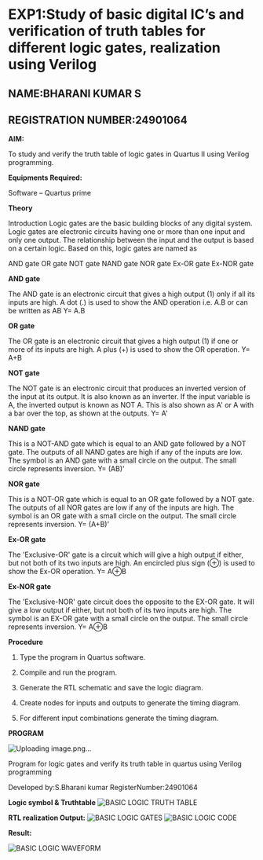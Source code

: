 # EXP1:Study of basic digital IC’s and verification of truth tables for different logic gates, realization using Verilog
## NAME:BHARANI KUMAR S
## REGISTRATION NUMBER:24901064

**AIM:** 

To study and verify the truth table of logic gates in Quartus II using Verilog programming.

**Equipments Required:**

Software – Quartus prime 

**Theory**

Introduction Logic gates are the basic building blocks of any digital system. Logic gates are electronic circuits having one or more than one input and only one output. The relationship between the input and the output is based on a certain logic. Based on this, logic gates are named as

AND gate OR gate NOT gate NAND gate NOR gate Ex-OR gate Ex-NOR gate

**AND gate**

The AND gate is an electronic circuit that gives a high output (1) only if all its inputs are high. A dot (.) is used to show the AND operation i.e. A.B or can be written as AB
Y= A.B

**OR gate** 

The OR gate is an electronic circuit that gives a high output (1) if one or more of its inputs are high. A plus (+) is used to show the OR operation.
Y= A+B

**NOT gate**

The NOT gate is an electronic circuit that produces an inverted version of the input at its output. It is also known as an inverter. If the input variable is A, the inverted output is known as NOT A. This is also shown as A' or A with a bar over the top, as shown at the outputs.
Y= A'

**NAND gate**

This is a NOT-AND gate which is equal to an AND gate followed by a NOT gate. The outputs of all NAND gates are high if any of the inputs are low. The symbol is an AND gate with a small circle on the output. The small circle represents inversion.
Y= (AB)’

**NOR gate**

This is a NOT-OR gate which is equal to an OR gate followed by a NOT gate. The outputs of all NOR gates are low if any of the inputs are high. The symbol is an OR gate with a small circle on the output. The small circle represents inversion.
Y= (A+B)’

**Ex-OR gate**

The 'Exclusive-OR' gate is a circuit which will give a high output if either, but not both of its two inputs are high. An encircled plus sign (⊕) is used to show the Ex-OR operation.
Y= A⊕B

**Ex-NOR gate**

The 'Exclusive-NOR' gate circuit does the opposite to the EX-OR gate. It will give a low output if either, but not both of its two inputs are high. The symbol is an EX-OR gate with a small circle on the output. The small circle represents inversion.
Y= A⊕B

**Procedure** 

1.	Type the program in Quartus software.

2.	Compile and run the program.

3.	Generate the RTL schematic and save the logic diagram.

4.	Create nodes for inputs and outputs to generate the timing diagram.

5.	For different input combinations generate the timing diagram.


**PROGRAM**

![Uploading image.png…]()

Program for logic gates and verify its truth table in quartus using Verilog programming

 Developed by:S.Bharani kumar RegisterNumber:24901064 
 
**Logic symbol & Truthtable**
![BASIC LOGIC  TRUTH TABLE](https://github.com/user-attachments/assets/881a80ae-6ca1-4bcd-bcc6-516b4d70c25d)

**RTL realization Output:** 
![BASIC LOGIC GATES](https://github.com/user-attachments/assets/6342b98e-e585-485d-8cc5-48e3747b571c)
![BASIC LOGIC CODE](https://github.com/user-attachments/assets/cbad9b3a-c3c8-4268-b252-b3333aa3d4de)



**Result:**

![BASIC LOGIC WAVEFORM](https://github.com/user-attachments/assets/239873aa-3cbf-4227-975a-059fa800cc51)

